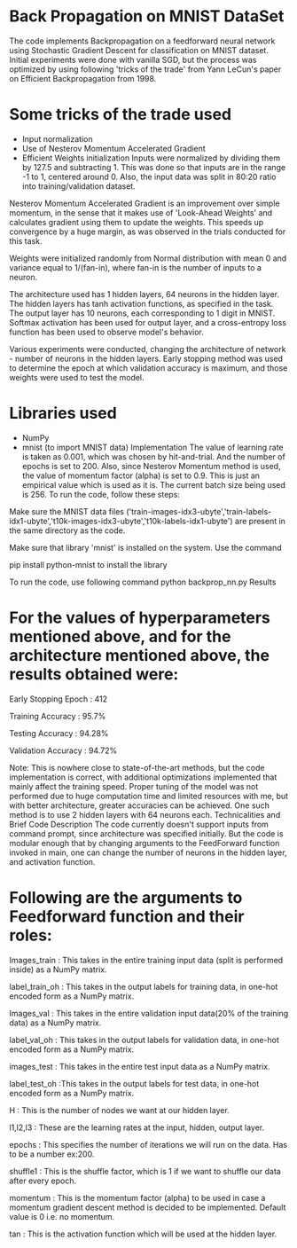 # Back Propagation on MNIST DataSet
The code implements Backpropagation on a feedforward neural network using Stochastic Gradient Descent for classification on MNIST dataset. Initial experiments were done with vanilla SGD, but the process was optimized by using following 'tricks of the trade' from Yann LeCun's paper on Efficient Backpropagation from 1998.
# Some tricks of the trade used
* Input normalization
* Use of Nesterov Momentum Accelerated Gradient
* Efficient Weights initialization
Inputs were normalized by dividing them by 127.5 and subtracting 1. This was done so that inputs are in the range -1 to 1, centered around 0. Also, the input data was split in 80:20 ratio into training/validation dataset.

Nesterov Momentum Accelerated Gradient is an improvement over simple momentum, in the sense that it makes use of 'Look-Ahead Weights' and calculates gradient using them to update the weights. This speeds up convergence by a huge margin, as was observed in the trials conducted for this task.

Weights were initialized randomly from Normal distribution with mean 0 and variance equal to 1/(fan-in), where fan-in is the number of inputs to a neuron.

The architecture used has 1 hidden layers, 64 neurons in the hidden layer. The hidden layers has tanh activation functions, as specified in the task. The output layer has 10 neurons, each corresponding to 1 digit in MNIST. Softmax activation has been used for output layer, and a cross-entropy loss function has been used to observe model's behavior.

Various experiments were conducted, changing the architecture of network - number of neurons in the hidden layers. Early stopping method was used to determine the epoch at which validation accuracy is maximum, and those weights were used to test the model.

# Libraries used
* NumPy
* mnist (to import MNIST data)
Implementation
The value of learning rate is taken as 0.001, which was chosen by hit-and-trial. And the number of epochs is set to 200. Also, since Nesterov Momentum method is used, the value of momentum factor (alpha) is set to 0.9. This is just an empirical value which is used as it is. The current batch size being used is 256. To run the code, follow these steps:

Make sure the MNIST data files ('train-images-idx3-ubyte','train-labels-idx1-ubyte','t10k-images-idx3-ubyte','t10k-labels-idx1-ubyte') are present in the same directory as the code.

Make sure that library 'mnist' is installed on the system. Use the command

pip install python-mnist
to install the library

To run the code, use following command
python backprop_nn.py
Results
# For the values of hyperparameters mentioned above, and for the architecture mentioned above, the results obtained were:

Early Stopping Epoch : 412

Training Accuracy : 95.7%

Testing Accuracy : 94.28%

Validation Accuracy : 94.72%

Note: This is nowhere close to state-of-the-art methods, but the code implementation is correct, with additional optimizations implemented that mainly affect the training speed. Proper tuning of the model was not performed due to huge computation time and limited resources with me, but with better architecture, greater accuracies can be achieved. One such method is to use 2 hidden layers with 64 neurons each.
Technicalities and Brief Code Description
The code currently doesn't support inputs from command prompt, since architecture was specified initially. But the code is modular enough that by changing arguments to the FeedForward function invoked in main, one can change the number of neurons in the hidden layer, and activation function. 
# Following are the arguments to Feedforward function and their roles:

Images_train : This takes in the entire training input data (split is performed inside) as a NumPy matrix.

label_train_oh : This takes in the output labels for training data, in one-hot encoded form as a NumPy matrix.

Images_val : This takes in the entire validation input data(20% of the training data) as a NumPy matrix.

label_val_oh : This takes in the output labels for validation data, in one-hot encoded form as a NumPy matrix.

images_test  : This takes in the entire test input data as a NumPy matrix.

label_test_oh :This takes in the output labels for test data, in one-hot encoded form as a NumPy matrix.

H : This is the number of nodes we want at our hidden layer.

l1,l2,l3 : These are the learning rates at the input, hidden, output layer.

epochs : This specifies the number of iterations we will run on the data. Has to be a number ex:200.

shuffle1 : This is the shuffle factor, which is 1 if we want to shuffle our data after every epoch.

momentum : This is the momentum factor (alpha) to be used in case a momentum gradient descent method is decided to be implemented. Default value is 0 i.e. no momentum.

tan : This is the activation function which will be used at the hidden layer.
